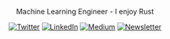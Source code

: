 <div align="center">
<p>Machine Learning Engineer - I enjoy Rust</p>

 [![Twitter](https://img.shields.io/badge/Twitter-%23000000.svg?style=for-the-badge&logo=X&logoColor=white)](https://twitter.com/imdmedhi)
 [![LinkedIn](https://img.shields.io/badge/LinkedIn-0077B5?style=for-the-badge&logo=linkedin&logoColor=white)](https://www.linkedin.com/in/dipankarmedhi/)
 [![Medium](https://img.shields.io/badge/Medium-12100E?style=for-the-badge&logo=medium&logoColor=white)](https://medium.com/@dipankarmedh1)
 [![Newsletter](https://img.shields.io/badge/NewsLetter-F47521?style=for-the-badge&logoColor=white)](https://aimatrix.substack.com/)
 
</div>




